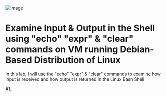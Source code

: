   ![image](https://github.com/iahalkhatib/Examine-Input-Output-in-the-Shell-on-Linux-Debian-Based-System-Lab-2/assets/170050432/c5a744e1-d2e4-4d2f-8c37-1e70415b1ed8)


# Examine Input & Output in the Shell using "echo" "expr" & "clear" commands on VM running Debian-Based Distribution of Linux

In this lab, I will use the "echo" "expr" & "clear" commands to examine how input is received and how output is returned in the Linux Bash Shell

#1. 

